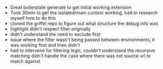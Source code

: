 - Great boilerplate generate to get initial working extension
- Took 30min to get the isolated/main context working, had to research myself how to do this
- cloned the griffel repo to figure out what structure the debug info was
- highlight didn't respect filter originally
- didn't understand the need to exclude first
- issue where the filter wasn't being passed between environments, it was working first and then didn't
- had to intervene for filtering logic, couldn't understand the recursive matching didn't handle the case where there was not source url to match against